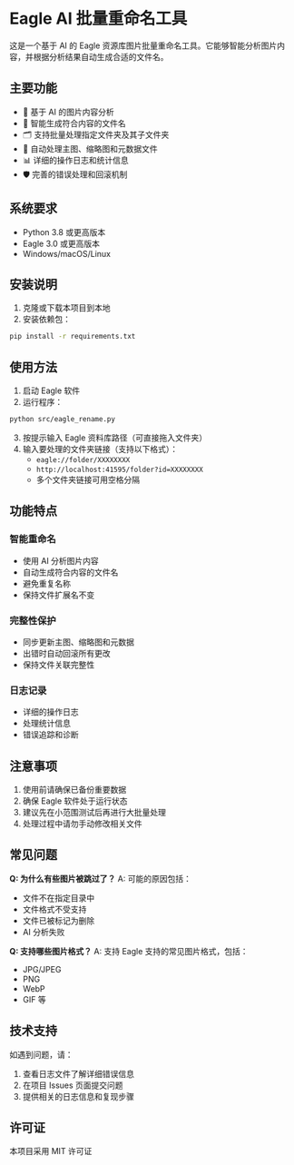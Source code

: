 # Eagle AI 批量重命名工具

这是一个基于 AI 的 Eagle 资源库图片批量重命名工具。它能够智能分析图片内容，并根据分析结果自动生成合适的文件名。

## 主要功能

- 🤖 基于 AI 的图片内容分析
- 📝 智能生成符合内容的文件名
- 🗂 支持批量处理指定文件夹及其子文件夹
- 🔄 自动处理主图、缩略图和元数据文件
- 📊 详细的操作日志和统计信息
- 🛡 完善的错误处理和回滚机制

## 系统要求

- Python 3.8 或更高版本
- Eagle 3.0 或更高版本
- Windows/macOS/Linux

## 安装说明

1. 克隆或下载本项目到本地
2. 安装依赖包：
```bash
pip install -r requirements.txt
```

## 使用方法

1. 启动 Eagle 软件
2. 运行程序：
```bash
python src/eagle_rename.py
```
3. 按提示输入 Eagle 资料库路径（可直接拖入文件夹）
4. 输入要处理的文件夹链接（支持以下格式）：
   - `eagle://folder/XXXXXXXX`
   - `http://localhost:41595/folder?id=XXXXXXXX`
   - 多个文件夹链接可用空格分隔

## 功能特点

### 智能重命名
- 使用 AI 分析图片内容
- 自动生成符合内容的文件名
- 避免重复名称
- 保持文件扩展名不变

### 完整性保护
- 同步更新主图、缩略图和元数据
- 出错时自动回滚所有更改
- 保持文件关联完整性

### 日志记录
- 详细的操作日志
- 处理统计信息
- 错误追踪和诊断

## 注意事项

1. 使用前请确保已备份重要数据
2. 确保 Eagle 软件处于运行状态
3. 建议先在小范围测试后再进行大批量处理
4. 处理过程中请勿手动修改相关文件

## 常见问题

**Q: 为什么有些图片被跳过了？**
A: 可能的原因包括：
- 文件不在指定目录中
- 文件格式不受支持
- 文件已被标记为删除
- AI 分析失败

**Q: 支持哪些图片格式？**
A: 支持 Eagle 支持的常见图片格式，包括：
- JPG/JPEG
- PNG
- WebP
- GIF
等

## 技术支持

如遇到问题，请：
1. 查看日志文件了解详细错误信息
2. 在项目 Issues 页面提交问题
3. 提供相关的日志信息和复现步骤

## 许可证

本项目采用 MIT 许可证 